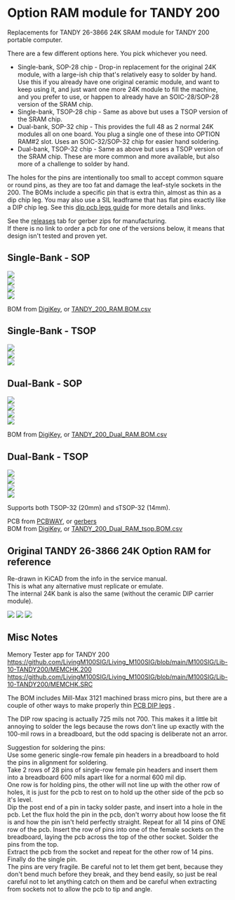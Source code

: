 # Option RAM module for TANDY 200

Replacements for TANDY 26-3866 24K SRAM module for TANDY 200 portable computer.

There are a few different options here. You pick whichever you need.  
* Single-bank, SOP-28 chip - Drop-in replacement for the original 24K module, with a large-ish chip that's relatively easy to solder by hand. Use this if you already have one original ceramic module, and want to keep using it, and just want one more 24K module to fill the machine, and you prefer to use, or happen to already have an SOIC-28/SOP-28 version of the SRAM chip.
* Single-bank, TSOP-28 chip - Same as above but uses a TSOP version of the SRAM chip.
* Dual-bank, SOP-32 chip - This provides the full 48 as 2 normal 24K modules all on one board. You plug a single one of these into OPTION RAM#2 slot. Uses an SOIC-32/SOP-32 chip for easier hand soldering.
* Dual-bank, TSOP-32 chip - Same as above but uses a TSOP version of the SRAM chip. These are more common and more available, but also more of a challenge to solder by hand.

The holes for the pins are intentionally too small to accept common square or round pins, as they are too fat and damage the leaf-style sockets in the 200. The BOMs include a specific pin that is extra thin, almost as thin as a dip chip leg. You may also use a SIL leadframe that has flat pins exactly like a DIP chip leg. See this [dip pcb legs guide](https://gist.github.com/bkw777/52d85d89eeff8445cc667685d05ea94d) for more details and links.

<!--
There are a few different designs available that all do the same thing but using different parts.

Some variants are single-bank like the original TANDY 26-3866 ceramic 24k module. These are drop-in replacements for the original modules, where one board = one bank = one Option RAM socket. You can have up to two boards installed in the machine.

Some variants are dual-bank, where one board supplies both Option RAM bank #1 and #2. You plug the one board into the Option RAM #2 socket, and this takes the place of two single-bank modules.

Some variants use different chip packages, so that you have options to use whatever types of chip you have, or can get, or can solder by hand.

There is also a [schematic of the original RAM bank](TANDY_26-3866.svg), re-drawn in KiCAD just for reference. There is no PCB for this, it's just for reference while designing new replacement modules to help ensure the replacement really still outwardly works the same as the original.
-->

See the [releases](../../releases) tab for gerber zips for manufacturing.  
If there is no link to order a pcb for one of the versions below, it means that design isn't tested and proven yet.

## Single-Bank - SOP

![](../../raw/main/TANDY_200_RAM.jpg)  
![](../../raw/main/TANDY_200_RAM_top.jpg)  
![](../../raw/main/TANDY_200_RAM_bottom.jpg)  
![](../../raw/main/TANDY_200_RAM.svg)  

<!-- PCB from [OSHPark](),  or  [PCBWAY](),  or  [gerbers](../../releases/latest/)  -->
BOM from [DigiKey](https://www.digikey.com/short/f5hhwt4j),  or  [TANDY_200_RAM.BOM.csv](TANDY_200_RAM.BOM.csv)  

## Single-Bank - TSOP

![](../../raw/main/TANDY_200_RAM_tsop.jpg)  
![](../../raw/main/TANDY_200_RAM_tsop_top.jpg)  
![](../../raw/main/TANDY_200_RAM_tsop_bottom.jpg)  

<!-- ![](../../raw/main/TANDY_200_RAM_tsop.svg)   -->

<!--
PCB from [OSHPark](),  or  [PCBWAY](),  or  [gerbers](../../releases/latest)  
BOM from [DigiKey](),  or  [BOM.csv]()  
-->

<!--
## Single-Bank THT DIP

![](../../raw/main/TANDY_200_RAM_tht.jpg)  
![](../../raw/main/TANDY_200_RAM_tht_top.jpg)  
![](../../raw/main/TANDY_200_RAM_tht_bottom.jpg)  
![](../../raw/main/TANDY_200_RAM_tht.svg)  

PCB from [OSHPark](),  or  [PCBWAY](),  or  [gerbers](../../releases/latest)  
BOM from [DigiKey](),  or  [BOM.csv]()  
-->

## Dual-Bank - SOP

![](../../raw/main/TANDY_200_Dual_RAM.jpg)  
![](../../raw/main/TANDY_200_Dual_RAM_top.jpg)  
![](../../raw/main/TANDY_200_Dual_RAM_bottom.jpg)  
![](../../raw/main/TANDY_200_Dual_RAM.svg)  

<!-- PCB from [OSHPark](),  or  [PCBWAY](),  or  [gerbers](../../releases/latest/)  -->  
BOM from [DigiKey](https://www.digikey.com/short/25v45c90),  or  [TANDY_200_Dual_RAM.BOM.csv](TANDY_200_Dual_RAM.BOM.csv)  

## Dual-Bank - TSOP

![](../../raw/main/TANDY_200_Dual_RAM_tsop.jpg)  
![](../../raw/main/TANDY_200_Dual_RAM_tsop_top.jpg)  
![](../../raw/main/TANDY_200_Dual_RAM_tsop_bottom.jpg)  
![](../../raw/main/TANDY_200_Dual_RAM_tsop.svg)  

Supports both TSOP-32 (20mm) and sTSOP-32 (14mm).  

PCB from <!-- [OSHPark](),  or  -->[PCBWAY](https://www.pcbway.com/project/shareproject/TANDY_200_RAM_48K_TSOP_57aa6fd6.html),  or  [gerbers](../../releases/latest)  
BOM from [DigiKey](https://www.digikey.com/short/bvrwht5d),  or  [TANDY_200_Dual_RAM_tsop.BOM.csv](TANDY_200_Dual_RAM_tsop.BOM.csv)  

<!--
## Dual-Bank THT DIP

![](../../raw/main/TANDY_200_Dual_RAM_tht.jpg)  
![](../../raw/main/TANDY_200_Dual_RAM_tht_top.jpg)  
![](../../raw/main/TANDY_200_Dual_RAM_tht_bottom.jpg)  
![](../../raw/main/TANDY_200_Dual_RAM_tht.svg)  

PCB from [OSHPark](),  or  [PCBWAY](),  or  [gerbers](../../releases/latest)  
BOM from [DigiKey](),  or  [BOM.csv]()  
-->

## Original TANDY 26-3866 24K Option RAM for reference  
Re-drawn in KiCAD from the info in the service manual.  
This is what any alternative must replicate or emulate.  
The internal 24K bank is also the same (without the ceramic DIP carrier module).

![](../../raw/main/TANDY_26-3866.svg)
![](../../raw/main/TANDY_26-3866_top.jpg)
![](../../raw/main/TANDY_26-3866_bottom.jpg)

## Misc Notes  
Memory Tester app for TANDY 200  
https://github.com/LivingM100SIG/Living_M100SIG/blob/main/M100SIG/Lib-10-TANDY200/MEMCHK.200  
https://github.com/LivingM100SIG/Living_M100SIG/blob/main/M100SIG/Lib-10-TANDY200/MEMCHK.SRC

The BOM includes Mill-Max 3121 machined brass micro pins, but there are a couple of other ways to make properly thin [PCB DIP legs](https://gist.github.com/bkw777/52d85d89eeff8445cc667685d05ea94d) .

The DIP row spacing is actually 725 mils not 700. This makes it a little bit annoying to solder the legs because the rows don't line up exactly with the 100-mil rows in a breadboard, but the odd spacing is deliberate not an arror.  

Suggestion for soldering the pins:  
Use some generic single-row female pin headers in a breadboard to hold the pins in alignment for soldering.  
Take 2 rows of 28 pins of single-row female pin headers and insert them into a breadboard 600 mils apart like for a normal 600 mil dip.  
One row is for holding pins, the other will not line up with the other row of holes, it is just for the pcb to rest on to hold up the other side of the pcb so it's level.  
Dip the post end of a pin in tacky solder paste, and insert into a hole in the pcb. Let the flux hold the pin in the pcb, don't worry about how loose the fit is and how the pin isn't held perfectly straight. Repeat for all 14 pins of ONE row of the pcb.
Insert the row of pins into one of the female sockets on the breadboard, laying the pcb across the top of the other socket. Solder the pins from the top.  
Extract the pcb from the socket and repeat for the other row of 14 pins. Finally do the single pin.  
The pins are very fragile. Be careful not to let them get bent, because they don't bend much before they break, and they bend easily, so just be real careful not to let anything catch on them and be careful when extracting from sockets not to allow the pcb to tip and angle.

